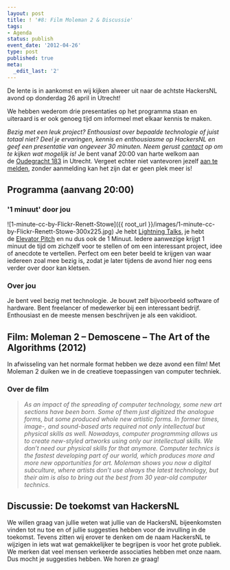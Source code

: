 ```yaml
---
layout: post
title: ! '#8: Film Moleman 2 & Discussie'
tags:
- Agenda
status: publish
event_date: '2012-04-26'
type: post
published: true
meta:
  _edit_last: '2'
---
```

De lente is in aankomst en wij kijken alweer uit naar de achtste HackersNL avond op donderdag 26 april in Utrecht! 

We hebben wederom drie presentaties op het programma staan en uiteraard is er ook genoeg tijd om informeel met elkaar kennis te maken.

<em>Bezig met een leuk project? Enthousiast over bepaalde technologie of juist totaal niet? Deel je ervaringen, kennis en enthousiasme op HackersNL en geef een presentatie van ongeveer 30 minuten. Neem gerust <a title="Contact" href="http://hackersnl.nl/contact/">contact</a> op om te kijken wat mogelijk is!</em> Je bent vanaf 20:00 van harte welkom aan de <a href="http://g.co/maps/zzqs3">Oudegracht 183</a> in Utrecht. Vergeet echter niet vantevoren jezelf <a title="Reserveren" href="{{ root_url }}/aanmelden.html">aan te melden</a>, zonder aanmelding kan het zijn dat er geen plek meer is!

## Programma (aanvang 20:00)

### '1 minuut' door jou
![1-minute-cc-by-Flickr-Renett-Stowe]({{ root_url }}/images/1-minute-cc-by-Flickr-Renett-Stowe-300x225.jpg)
Je hebt [Lightning Talks](https://secure.wikimedia.org/wikipedia/en/wiki/Lightning_Talk), je hebt de [Elevator Pitch](https://secure.wikimedia.org/wikipedia/en/wiki/Elevator_pitch) en nu dus ook de 1 Minuut. Iedere aanwezige krijgt 1 minuut de tijd om zichzelf voor te stellen of om een interessant project, idee of anecdote te vertellen. Perfect om een beter beeld te krijgen van waar iedereen zoal mee bezig is, zodat je later tijdens de avond hier nog eens verder over door kan kletsen.

### Over jou

Je bent veel bezig met technologie. Je bouwt zelf bijvoorbeeld software of hardware. Bent freelancer of medewerker bij een interessant bedrijf. Enthousiast en de meeste mensen beschrijven je als een vakidioot.

## Film: Moleman 2 – Demoscene – The Art of the Algorithms (2012)

In afwisseling van het normale format hebben we deze avond een film! Met Moleman 2 duiken we in de creatieve toepassingen van computer techniek.

### Over de film

<blockquote><i>As an impact of the spreading of computer technology, some new art sections have been born. Some of them just digitized the analogue forms, but some produced whole new artistic forms. In former times, image-, and sound-based arts required not only intellectual but physical skills as well. Nowadays, computer programming allows us to create new-styled artworks using only our intellectual skills. We don’t need our physical skills for that anymore. Computer technics is the fastest developing part of our world, which produces more and more new opportunities for art. Moleman shows you now a digital subculture, where artists don’t use always the latest technology, but their aim is also to bring out the best from 30 year-old computer technics.</i></blockquote>


## Discussie: De toekomst van HackersNL

We willen graag van jullie weten wat jullie van de HackersNL bijeenkomsten vinden tot nu toe en of jullie suggesties hebben voor de invulling in de toekomst. Tevens zitten wij erover te denken om de naam HackersNL te wijzigen in iets wat wat gemakkelijker te begrijpen is voor het grote publiek. We merken dat veel mensen verkeerde associaties hebben met onze naam. Dus mocht je suggesties hebben. We horen ze graag!
